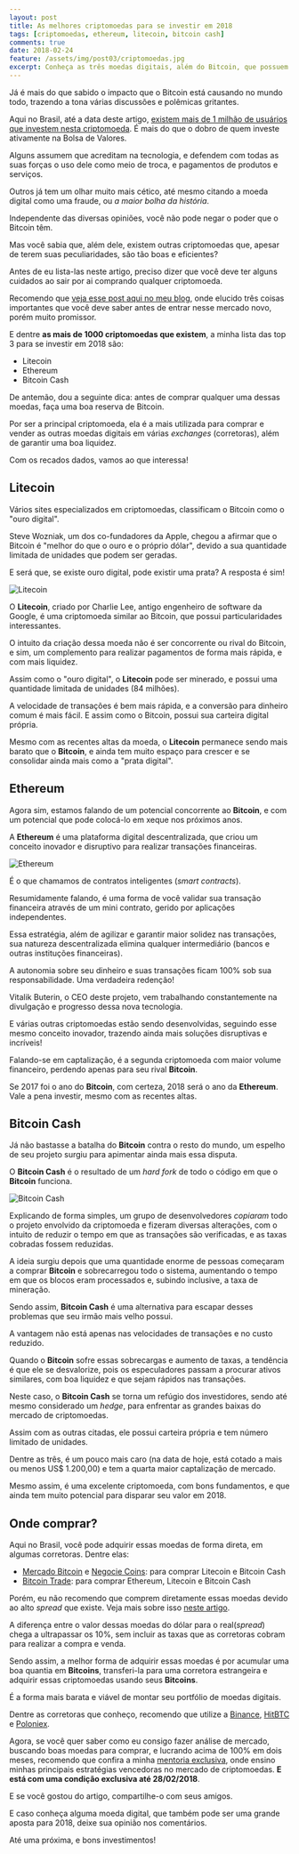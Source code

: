 ```yaml
---
layout: post
title: As melhores criptomoedas para se investir em 2018
tags: [criptomoedas, ethereum, litecoin, bitcoin cash]
comments: true
date: 2018-02-24
feature: /assets/img/post03/criptomoedas.jpg
excerpt: Conheça as três moedas digitais, além do Bitcoin, que possuem potencial enorme de valorização em 2018.
---
```


Já é mais do que sabido o impacto que o Bitcoin está causando no mundo todo, trazendo a tona várias discussões e polêmicas gritantes.

Aqui no Brasil, até a data deste artigo, [existem mais de 1 milhão de usuários que investem nesta criptomoeda](https://g1.globo.com/economia/educacao-financeira/noticia/bitcoin-ja-tem-mais-que-o-dobro-de-investidores-da-bolsa-no-brasil.ghtml). É mais do que o dobro de quem investe ativamente na Bolsa de Valores.

Alguns assumem que acreditam na tecnologia, e defendem com todas as suas forças o uso dele como meio de troca, e pagamentos de produtos e serviços.

Outros já tem um olhar muito mais cético, até mesmo citando a moeda digital como uma fraude, ou *a maior bolha da história*.

Independente das diversas opiniões, você não pode negar o poder que o Bitcoin têm.

Mas você sabia que, além dele, existem outras criptomoedas que, apesar de terem suas peculiaridades, são tão boas e eficientes?

Antes de eu lista-las neste artigo, preciso dizer que você deve ter alguns cuidados ao sair por ai comprando qualquer criptomoeda.

Recomendo que [veja esse post aqui no meu blog](https://cmoretti01.github.io/o-que-saber-antes-de-comprar.bitcoin), onde elucido três coisas importantes que você deve saber antes de entrar nesse mercado novo, porém muito promissor.

E dentre **as mais de 1000 criptomoedas que existem**, a minha lista das top 3 para se investir em 2018 são:

* Litecoin
* Ethereum
* Bitcoin Cash

De antemão, dou a seguinte dica: antes de comprar qualquer uma dessas moedas, faça uma boa reserva de Bitcoin. 

Por ser a principal criptomoeda, ela é a mais utilizada para comprar e vender as outras moedas digitais em várias *exchanges* (corretoras), além de garantir uma boa liquidez.

Com os recados dados, vamos ao que interessa!

## Litecoin

Vários sites especializados em criptomoedas, classificam o Bitcoin como o "ouro digital".

Steve Wozniak, um dos co-fundadores da Apple, chegou a afirmar que o Bitcoin é "melhor do que o ouro e o próprio dólar", devido a sua quantidade limitada de unidades que podem ser geradas.

E será que, se existe ouro digital, pode existir uma prata? A resposta é sim!

![Litecoin](/assets/img/post03/litecoin.jpg_fit=scale)

O **Litecoin**, criado por Charlie Lee, antigo engenheiro de software da Google, é uma criptomoeda similar ao Bitcoin, que possui particularidades interessantes.

O intuito da criação dessa moeda não é ser concorrente ou rival do Bitcoin, e sim, um complemento para realizar pagamentos de forma mais rápida, e com mais liquidez.

Assim como o "ouro digital", o **Litecoin** pode ser minerado, e possui uma quantidade limitada de unidades (84 milhões).

A velocidade de transações é bem mais rápida, e a conversão para dinheiro comum é mais fácil. E assim como o Bitcoin, possui sua carteira digital própria.

Mesmo com as recentes altas da moeda, o **Litecoin** permanece sendo mais barato que o **Bitcoin**, e ainda tem muito espaço para crescer e se consolidar ainda mais como a "prata digital".

## Ethereum

Agora sim, estamos falando de um potencial concorrente ao **Bitcoin**, e com um potencial que pode colocá-lo em xeque nos próximos anos.

A **Ethereum** é uma plataforma digital descentralizada, que criou um conceito inovador e disruptivo para realizar transações financeiras.

![Ethereum](/assets/img/post03/ethereum.jpg)

É o que chamamos de contratos inteligentes (*smart contracts*).

Resumidamente falando, é uma forma de você validar sua transação financeira através de um mini contrato, gerido por aplicações independentes.

Essa estratégia, além de agilizar e garantir maior solidez nas transações, sua natureza descentralizada elimina qualquer intermediário (bancos e outras instituções financeiras).

A autonomia sobre seu dinheiro e suas transações ficam 100% sob sua responsabilidade. Uma verdadeira redenção!

Vitalik Buterin, o CEO deste projeto, vem trabalhando constantemente na divulgação e progresso dessa nova tecnologia. 

E várias outras criptomoedas estão sendo desenvolvidas, seguindo esse mesmo conceito inovador, trazendo ainda mais soluções disruptivas e incríveis!

Falando-se em captalização, é a segunda criptomoeda com maior volume financeiro, perdendo apenas para seu rival **Bitcoin**.

Se 2017 foi o ano do **Bitcoin**, com certeza, 2018 será o ano da **Ethereum**. Vale a pena investir, mesmo com as recentes altas.

## Bitcoin Cash

Já não bastasse a batalha do **Bitcoin** contra o resto do mundo, um espelho de seu projeto surgiu para apimentar ainda mais essa disputa.

O **Bitcoin Cash** é o resultado de um *hard fork* de todo o código em que o **Bitcoin** funciona.

![Bitcoin Cash](/assets/img/post03/bitcoincash.jpg)

Explicando de forma simples, um grupo de desenvolvedores *copiaram* todo o projeto envolvido da criptomoeda e fizeram diversas alterações, com o intuito de reduzir o tempo em que as transações são verificadas, e as taxas cobradas fossem reduzidas.

A ideia surgiu depois que uma quantidade enorme de pessoas começaram a comprar **Bitcoin** e sobrecarregou todo o sistema, aumentando o tempo em que os blocos eram processados e, subindo inclusive, a taxa de mineração.

Sendo assim, **Bitcoin Cash** é uma alternativa para escapar desses problemas que seu irmão mais velho possui.

A vantagem não está apenas nas velocidades de transações e no custo reduzido.

Quando o **Bitcoin** sofre essas sobrecargas e aumento de taxas, a tendência é que ele se desvalorize, pois os especuladores passam a procurar ativos similares, com boa liquidez e que sejam rápidos nas transações.

Neste caso, o **Bitcoin Cash** se torna um refúgio dos investidores, sendo até mesmo considerado um *hedge*, para enfrentar as grandes baixas do mercado de criptomoedas.

Assim com as outras citadas, ele possui carteira própria e tem número limitado de unidades.

Dentre as três, é um pouco mais caro (na data de hoje, está cotado a mais ou menos US$ 1.200,00) e tem a quarta maior captalização de mercado.

Mesmo assim, é uma excelente criptomoeda, com bons fundamentos, e que ainda tem muito potencial para disparar seu valor em 2018.

## Onde comprar?

Aqui no Brasil, você pode adquirir essas moedas de forma direta, em algumas corretoras. Dentre elas:

* [Mercado Bitcoin](https://www.mercadobitcoin.com.br) e [Negocie Coins](https://www.negociecoins.com.br): para comprar Litecoin e Bitcoin Cash
* [Bitcoin Trade](https://www.bitcointrade.com.br): para comprar Ethereum, Litecoin e Bitcoin Cash

Porém, eu não recomendo que comprem diretamente essas moedas devido ao alto *spread* que existe. Veja mais sobre isso [neste artigo](https://cmoretti01.github.io/o-que-saber-antes-de-comprar.bitcoin).

A diferença entre o valor dessas moedas do dólar para o real(*spread*) chega a ultrapassar os 10%, sem incluir as taxas que as corretoras cobram para realizar a compra e venda.

Sendo assim, a melhor forma de adquirir essas moedas é por acumular uma boa quantia em **Bitcoins**, transferi-la para uma corretora estrangeira e adquirir essas criptomoedas usando seus **Bitcoins**.

É a forma mais barata e viável de montar seu portfólio de moedas digitais. 

Dentre as corretoras que conheço, recomendo que utilize a [Binance](www.binance.com), [HitBTC](www.hitbtc.com) e [Poloniex](www.poloniex.com).

Agora, se você quer saber como eu consigo fazer análise de mercado, buscando boas moedas para comprar, e lucrando acima de 100% em dois meses, recomendo que confira a minha [mentoria exclusiva](https://cmoretti01.github.io/mentoring), onde ensino minhas principais estratégias vencedoras no mercado de criptomoedas. **E está com uma condição exclusiva até 28/02/2018**.

E se você gostou do artigo, compartilhe-o com seus amigos.

E caso conheça alguma moeda digital, que também pode ser uma grande aposta para 2018, deixe sua opinião nos comentários.

Até uma próxima, e bons investimentos!